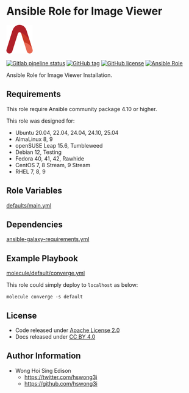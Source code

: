 # Ansible Role for Image Viewer

<a href="https://alvistack.com" title="AlviStack" target="_blank"><img src="/alvistack.svg" height="75" alt="AlviStack"></a>

[![Gitlab pipeline status](https://img.shields.io/gitlab/pipeline/alvistack/ansible-role-eog/master)](https://gitlab.com/alvistack/ansible-role-eog/-/pipelines)
[![GitHub tag](https://img.shields.io/github/tag/alvistack/ansible-role-eog.svg)](https://github.com/alvistack/ansible-role-eog/tags)
[![GitHub license](https://img.shields.io/github/license/alvistack/ansible-role-eog.svg)](https://github.com/alvistack/ansible-role-eog/blob/master/LICENSE)
[![Ansible Role](https://img.shields.io/badge/galaxy-alvistack.eog-blue.svg)](https://galaxy.ansible.com/alvistack/eog)

Ansible Role for Image Viewer Installation.

## Requirements

This role require Ansible community package 4.10 or higher.

This role was designed for:

- Ubuntu 20.04, 22.04, 24.04, 24.10, 25.04
- AlmaLinux 8, 9
- openSUSE Leap 15.6, Tumbleweed
- Debian 12, Testing
- Fedora 40, 41, 42, Rawhide
- CentOS 7, 8 Stream, 9 Stream
- RHEL 7, 8, 9

## Role Variables

[defaults/main.yml](defaults/main.yml)

## Dependencies

[ansible-galaxy-requirements.yml](ansible-galaxy-requirements.yml)

## Example Playbook

[molecule/default/converge.yml](molecule/default/converge.yml)

This role could simply deploy to `localhost` as below:

    molecule converge -s default

## License

- Code released under [Apache License 2.0](LICENSE)
- Docs released under [CC BY 4.0](http://creativecommons.org/licenses/by/4.0/)

## Author Information

- Wong Hoi Sing Edison
  - <https://twitter.com/hswong3i>
  - <https://github.com/hswong3i>
